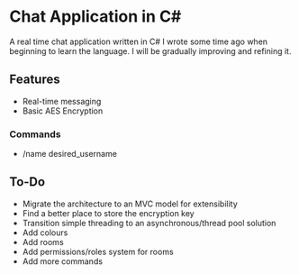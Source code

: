 # Chat Application in C#
A real time chat application written in C# I wrote some time ago when beginning to learn the language. I will be gradually improving and refining it. 

## Features
- Real-time messaging
- Basic AES Encryption

### Commands
- /name desired_username

## To-Do
- Migrate the architecture to an MVC model for extensibility 
- Find a better place to store the encryption key
- Transition simple threading to an asynchronous/thread pool solution
- Add colours
- Add rooms
- Add permissions/roles system for rooms
- Add more commands